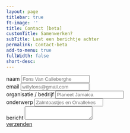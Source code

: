 ```yaml
---
layout: page
titlebar: true
ft-image: ''
title: Contact [beta]
customTitle: Samenwerken?
subTitle: Laat een berichtje achter
permalink: Contact-beta
add-to-menu: true
fullWidth: false
short-desc: 
---
```


<div class="row">
  <div class="col-12">
    <form action="">
      <div class="form-group mb-4">
        <label for="contactFormName">naam</label>
        <input type="text" class="form-control" id="contactFormName" placeholder="Fons Van Calleberghe">
      </div>
      <div class="form-group mb-4">
        <label for="contactFormEmail">email</label>
        <input type="email" class="form-control" id="contactFormEmail" placeholder="willyfons@gmail.com">
      </div>
      <div class="form-group mb-4">
        <label for="contactFormCompany">organisatie / bedrijf</label>
        <input type="text" class="form-control" id="contactFormCompany" placeholder="Planeet Jamaica">
      </div>
      <div class="form-group mb-4">
        <label for="contactFormSubject">onderwerp</label>
        <input type="text" class="form-control" id="contactFormSubject" placeholder="Zalmtoastjes en Orvallekes">
      </div>
      <div class="form-group form-control-textarea">
          <label for="contactFormMessage">bericht</label>
          <textarea class="form-control" id="contactFormMessage" rows="2"></textarea>
      </div>
      <a class="btn" href="#">verzenden</a>
    </form>
  </div>
</div>


